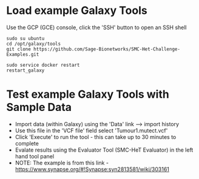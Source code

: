 # Load example Galaxy Tools

Use the GCP (GCE) console, click the 'SSH' button to open an SSH shell

```
sudo su ubuntu
cd /opt/galaxy/tools
git clone https://github.com/Sage-Bionetworks/SMC-Het-Challenge-Examples.git

sudo service docker restart
restart_galaxy
```

# Test example Galaxy Tools with Sample Data

* Import data (within Galaxy) using the 'Data' link --> import history
* Use this file in the 'VCF file' field select 'Tumour1.mutect.vcf'
* Click 'Execute' to run the tool - this can take up to 30 minutes to complete
* Evalate results using the Evaluator Tool (SMC-HeT Evaluator) in the left hand tool panel
* NOTE: The example is from this link - https://www.synapse.org/#!Synapse:syn2813581/wiki/303161
